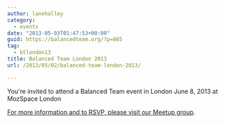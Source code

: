 ```yaml
---
author: lanehalley
category:
  - events
date: "2013-05-03T01:47:53+00:00"
guid: https://balancedteam.org/?p=865
tag:
  - btlondon13
title: Balanced Team London 2013
url: /2013/05/02/balanced-team-london-2013/

---
```

You're invited to attend a Balanced Team event in London June 8, 2013 at MozSpace London

[For more information and to RSVP, please visit our Meetup group](http://www.meetup.com/Balanced-Team/events/114812362/).
